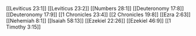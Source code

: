 [[Leviticus 23:1]]
[[Leviticus 23:2]]
[[Numbers 28:1]]
[[Deuteronomy 17:8]]
[[Deuteronomy 17:9]]
[[1 Chronicles 23:4]]
[[2 Chronicles 19:8]]
[[Ezra 2:63]]
[[Nehemiah 8:1]]
[[Isaiah 58:13]]
[[Ezekiel 22:26]]
[[Ezekiel 46:9]]
[[1 Timothy 3:15]]
